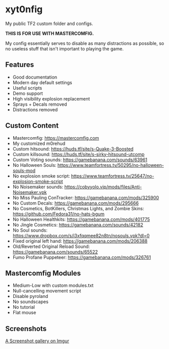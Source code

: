 # xyt0nfig
My public TF2 custom folder and configs.

**THIS IS FOR USE WITH MASTERCOMFIG.**

My config essentially serves to disable as many distractions as possible, so no useless stuff that isn't important to playing the game.

## Features
* Good documentation
* Modern day default settings
* Useful scripts
* Demo support
* High visibility explosion replacement
* Sprays + Decals removed
* Distractions removed

## Custom Content
* Mastercomfig: https://mastercomfig.com
* My customized m0rehud
* Custom hitsound: https://huds.tf/site/s-Quake-3-Boosted
* Custom killsound: https://huds.tf/site/s-sirky-hitsound-utcomp
* Custom Voting sounds: https://gamebanana.com/sounds/63961
* No Halloween Souls: https://www.teamfortress.tv/50295/no-halloween-souls-mod
* No explosion smoke script: https://www.teamfortress.tv/25647/no-explosion-smoke-script
* No Noisemaker sounds: https://cobyyolo.vip/mods/files/Anti-Noisemaker.vpk
* No Miss Pauling ConTracker: https://gamebanana.com/mods/325900
* No Custom Decals: https://gamebanana.com/mods/295666
* No Cosmetics, BotKillers, Christmas Lights, and Zombie Skins: https://github.com/Fedora31/no-hats-bgum
* No Halloween Healthkits: https://gamebanana.com/mods/401775
* No Jingle Cosmetics: https://gamebanana.com/sounds/42182
* No Soul sounds: https://www.dropbox.com/s/i3xfqqmee82n8tn/nosouls.vpk?dl=0
* Fixed original left hand: https://gamebanana.com/mods/206388
* Old/Reverted Original Reload Sound: https://gamebanana.com/sounds/65522
* Fumo Profane Puppeteer: https://gamebanana.com/mods/326761

## Mastercomfig Modules
* Medium-Low with custom modules.txt
* Null-cancelling movement script
* Disable pyroland
* No soundscapes
* No tutorial
* Flat mouse


## Screenshots
[A Screenshot gallery on Imgur](https://imgur.com/a/y0zXXln)
